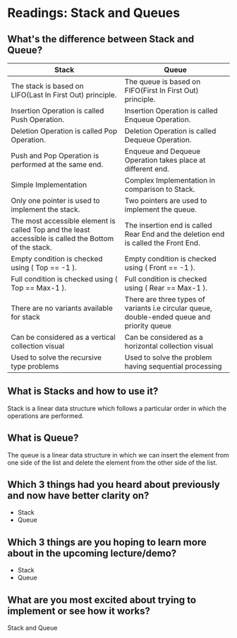 # Readings: Stack and Queues

## What's the difference between Stack and Queue?

| Stack                                                                                                 | Queue                                                                                       |
| ----------------------------------------------------------------------------------------------------- | ------------------------------------------------------------------------------------------- |
| The stack is based on LIFO(Last In First Out) principle.                                              | The queue is based on FIFO(First In First Out) principle.                                   |
| Insertion Operation is called Push Operation.                                                         | Insertion Operation is called Enqueue Operation.                                            |
| Deletion Operation is called Pop Operation.                                                           | Deletion Operation is called Dequeue Operation.                                             |
| Push and Pop Operation is performed at the same end.                                                  | Enqueue and Dequeue Operation takes place at different end.                                 |
| Simple Implementation                                                                                 | Complex Implementation in comparison to Stack.                                              |
| Only one pointer is used to implement the stack.                                                      | Two pointers are used to implement the queue.                                               |
| The most accessible element is called Top and the least accessible is called the Bottom of the stack. | The insertion end is called Rear End and the deletion end is called the Front End.          |
| Empty condition is checked using ( Top == -1 ).                                                       | Empty condition is checked using ( Front == -1 ).                                           |
| Full condition is checked using ( Top == Max-1 ).                                                     | Full condition is checked using ( Rear == Max-1 ).                                          |
| There are no variants available for stack                                                             | There are three types of variants i.e circular queue, double-ended queue and priority queue |
| Can be considered as a vertical collection visual                                                     | Can be considered as a horizontal collection visual                                         |
| Used to solve the recursive type problems                                                             | Used to solve the problem having sequential processing                                      |

## What is Stacks and how to use it?

Stack is a linear data structure which follows a particular order in which the operations are performed.

## What is Queue?

The queue is a linear data structure in which we can insert the element from one side of the list and delete the element from the other side of the list.

## Which 3 things had you heard about previously and now have better clarity on?

- Stack
- Queue

## Which 3 things are you hoping to learn more about in the upcoming lecture/demo?

- Stack
- Queue

## What are you most excited about trying to implement or see how it works?

Stack and Queue
